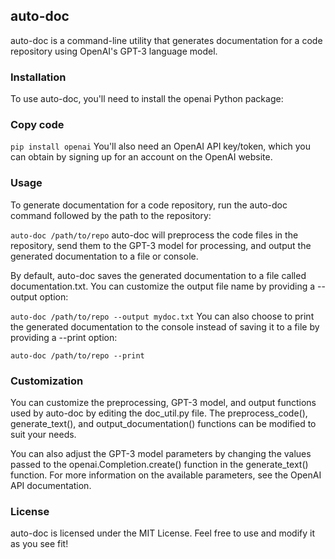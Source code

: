 ## auto-doc
auto-doc is a command-line utility that generates documentation for a code repository using OpenAI's GPT-3 language model.

### Installation
To use auto-doc, you'll need to install the openai Python package:

### Copy code
`pip install openai`
You'll also need an OpenAI API key/token, which you can obtain by signing up for an account on the OpenAI website.

### Usage
To generate documentation for a code repository, run the auto-doc command followed by the path to the repository:


`auto-doc /path/to/repo`
auto-doc will preprocess the code files in the repository, send them to the GPT-3 model for processing, and output the generated documentation to a file or console.

By default, auto-doc saves the generated documentation to a file called documentation.txt. You can customize the output file name by providing a --output option:

`auto-doc /path/to/repo --output mydoc.txt`
You can also choose to print the generated documentation to the console instead of saving it to a file by providing a --print option:

`auto-doc /path/to/repo --print`

### Customization
You can customize the preprocessing, GPT-3 model, and output functions used by auto-doc by editing the doc_util.py file. The preprocess_code(), generate_text(), and output_documentation() functions can be modified to suit your needs.

You can also adjust the GPT-3 model parameters by changing the values passed to the openai.Completion.create() function in the generate_text() function. For more information on the available parameters, see the OpenAI API documentation.

### License
auto-doc is licensed under the MIT License. Feel free to use and modify it as you see fit!